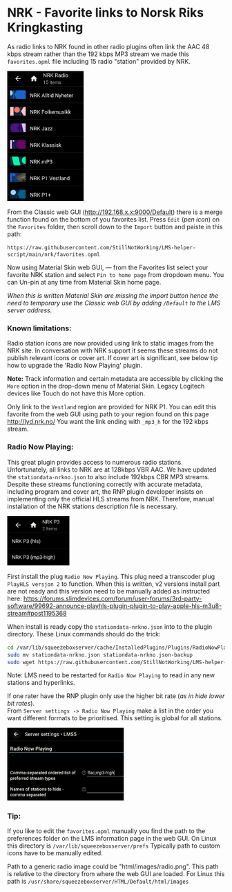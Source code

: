 # NRK - Favorite links to Norsk Riks Kringkasting
As radio links to NRK found in other radio plugins often link the AAC 48 kbps stream rather than the 192 kbps MP3 stream we made this `favorites.opml` file including 15 radio "station" provided by NRK.

<img src="screenshot.jpg" alt="screenshot of NRK favorites" height="300">

From the Classic web GUI (http://192.168.x.x:9000/Default) there is a merge function found on the bottom of you favorites list.
Press `Edit` (*pen icon*) on the `Favorites` folder, then scroll down to the `Import` button and paiste in this path:
```
https://raw.githubusercontent.com/StillNotWorking/LMS-helper-script/main/nrk/favorites.opml
```
Now using Material Skin web GUI, — from the Favorites list select your favorite NRK station and select `Pin to home page` from dropdown menu. You can Un-pin at any time from Material Skin home page.

*When this is written Material Skin are missing the import button hence the need to temporary use the Classic web GUI by adding `/Default` to the LMS server address.*

### Known limitations:
Radio station icons are now provided using link to static images from the NRK site. In conversation with NRK support it seems these streams do not publish relevant icons or cover art. If cover art is significant, see below tip how to upgrade the 'Radio Now Playing' plugin.

**Note:** Track information and certain metadata are accessible by clicking the `More` option in the drop-down menu of Material Skin. Legacy Logitech devices like Touch do not have this More option.

Only link to the `Vestland` region are provided for NRK P1. You can edit this favorite from the web GUI using path to your region found on this page http://lyd.nrk.no/
You want the link ending with `_mp3_h` for the 192 kbps stream.

### Radio Now Playing:
This great plugin provides access to numerous radio stations. Unfortunately, all links to NRK are at 128kbps VBR AAC. We have updated the `stationdata-nrkno.json` to also include 192kbps CBR MP3 streams. Despite these streams functioning correctly with accurate metadata, including program and cover art, the RNP plugin developer insists on implementing only the official HLS streams from NRK. Therefore, manual installation of the NRK stations description file is necessary.

<img src="nrkhlsmp3.png" alt="hls and mp3" width="144">

First install the plug `Radio Now Playing`. This plug need a transcoder plug `PlayHLS versjon 2` to function. When this is written, v2 versions install part are not ready and this version need to be manually added as instructed here: https://forums.slimdevices.com/forum/user-forums/3rd-party-software/99692-announce-playhls-plugin-plugin-to-play-apple-hls-m3u8-stream#post1195368

When install is ready copy the `stationdata-nrkno.json` into to the plugin directory. These Linux commands should do the trick:
```bash
cd /var/lib/squeezeboxserver/cache/InstalledPlugins/Plugins/RadioNowPlaying/stationdata
sudo mv stationdata-nrkno.json stationdata-nrkno.json-backup
sudo wget https://raw.githubusercontent.com/StillNotWorking/LMS-helper-script/main/nrk/stationdata-nrkno.json
```
Note: LMS need to be restarted for `Radio Now Playing` to read in any new stations and hyperlinks.

If one rater have the RNP plugin only use the higher bit rate (*as in hide lower bit rates*).  
From `Server settings -> Radio Now Playing` make a list in the order you want different formats to be prioritised. This setting is global for all stations.

<img src="tiprnp.png" alt="hls and mp3" width="270">

### Tip:
If you like to edit the `favorites.opml` manually you find the path to the preferences folder on the LMS information page in the web GUI. On Linux this directory is `/var/lib/squeezeboxserver/prefs`
Typically path to custom icons have to be manually edited.

Path to a generic radio image could be "html/images/radio.png". This path is relative to the directory from where the web GUI are loaded. For Linux this path is `/usr/share/squeezeboxserver/HTML/Default/html/images`
